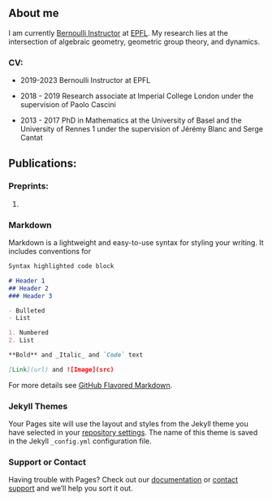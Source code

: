 ## About me
I am currently [Bernoulli Instructor](https://www.epfl.ch/schools/sb/research/math/bernoulli-instructors/) at [EPFL](https://www.epfl.ch). My research lies at the intersection of algebraic geometry, geometric group theory, and dynamics. 

### CV:

- 2019-2023 Bernoulli Instructor at EPFL

- 2018 - 2019 Research associate at Imperial College London under the supervision of  Paolo Cascini

- 2013 - 2017 PhD in Mathematics at the University of Basel and the University of Rennes 1 under the supervision of Jérémy Blanc and Serge Cantat


## Publications:

### Preprints:
1. 

### Markdown

Markdown is a lightweight and easy-to-use syntax for styling your writing. It includes conventions for

```markdown
Syntax highlighted code block

# Header 1
## Header 2
### Header 3

- Bulleted
- List

1. Numbered
2. List

**Bold** and _Italic_ and `Code` text

[Link](url) and ![Image](src)
```

For more details see [GitHub Flavored Markdown](https://guides.github.com/features/mastering-markdown/).

### Jekyll Themes

Your Pages site will use the layout and styles from the Jekyll theme you have selected in your [repository settings](https://github.com/christianurech/christianurech.github.io/settings/pages). The name of this theme is saved in the Jekyll `_config.yml` configuration file.

### Support or Contact

Having trouble with Pages? Check out our [documentation](https://docs.github.com/categories/github-pages-basics/) or [contact support](https://support.github.com/contact) and we’ll help you sort it out.
